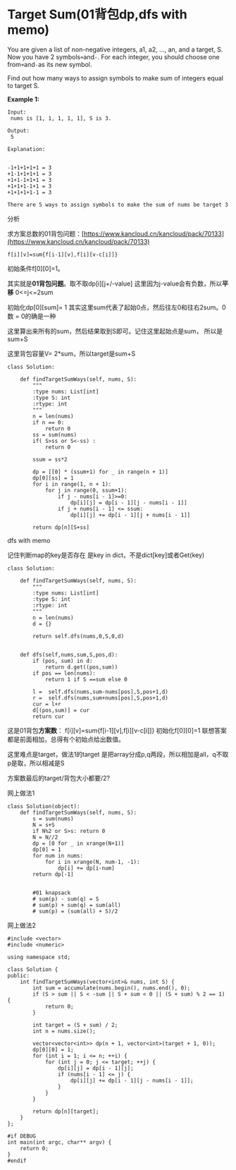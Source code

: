 # Target Sum\(01背包dp,dfs with memo\)

You are given a list of non-negative integers, a1, a2, ..., an, and a target, S. Now you have 2 symbols`+`and`-`. For each integer, you should choose one from`+`and`-`as its new symbol.

Find out how many ways to assign symbols to make sum of integers equal to target S.

**Example 1:**

```text
Input:
 nums is [1, 1, 1, 1, 1], S is 3. 

Output:
 5

Explanation:


-1+1+1+1+1 = 3
+1-1+1+1+1 = 3
+1+1-1+1+1 = 3
+1+1+1-1+1 = 3
+1+1+1+1-1 = 3

There are 5 ways to assign symbols to make the sum of nums be target 3
```

分析

求方案总数的01背包问题：[https://www.kancloud.cn/kancloud/pack/70133](https://www.kancloud.cn/kancloud/pack/70133)

`f[i][v]=sum{f[i-1][v],f[i][v-c[i]]}`

初始条件f\[0\]\[0\]=1。

其实就是**01背包问题**。取不取dp\[i\]\[j+/-value\] 这里因为j-value会有负数，所以**平移** 0&lt;=j&lt;=2sum

初始化dp\[0\]\[sum\]= 1 其实这里sum代表了起始0点，然后往左0和往右2sum。0数 = 0的确是一种

这里算出来所有的sum，然后结果取到S即可。记住这里起始点是sum， 所以是sum+S

这里背包容量V= 2\*sum，所以target是sum+S

```text
class Solution:

    def findTargetSumWays(self, nums, S):
        """
        :type nums: List[int]
        :type S: int
        :rtype: int
        """
        n = len(nums)
        if n == 0:
            return 0
        ss = sum(nums)
        if( S>ss or S<-ss) :
            return 0

        ssum = ss*2

        dp = [[0] * (ssum+1) for _ in range(n + 1)]
        dp[0][ss] = 1
        for i in range(1, n + 1):
            for j in range(0, ssum+1):
                if j - nums[i - 1]>=0:
                    dp[i][j] = dp[i - 1][j - nums[i - 1]]
                if j + nums[i - 1] <= ssum:
                    dp[i][j] += dp[i - 1][j + nums[i - 1]]

        return dp[n][S+ss]
```

dfs with memo

记住判断map的key是否存在 是key in dict，不是dict\[key\]或者Get\(key\)

```text
class Solution:

    def findTargetSumWays(self, nums, S):
        """
        :type nums: List[int]
        :type S: int
        :rtype: int
        """
        n = len(nums)
        d = {}

        return self.dfs(nums,0,S,0,d)


    def dfs(self,nums,sum,S,pos,d):
        if (pos, sum) in d:
            return d.get((pos,sum))
        if pos == len(nums):
            return 1 if S ==sum else 0

        l =  self.dfs(nums,sum-nums[pos],S,pos+1,d)
        r =  self.dfs(nums,sum+nums[pos],S,pos+1,d)
        cur = l+r
        d[(pos,sum)] = cur
        return cur
```

这是01背包**方案数**： f\[i\]\[v\]=sum{f\[i-1\]\[v\],f\[i\]\[v-c\[i\]\]} 初始化f\[0\]\[0\]=1 联想答案都是前面相加，总得有个初始点给出数值。

这里难点是target，做法1的target 是把array分成p,q两段，所以相加是all，q不取p是取，所以相减是S

方案数最后的target/背包大小都要/2?

网上做法1

```text
class Solution(object):
    def findTargetSumWays(self, nums, S):
        s = sum(nums)
        N = s+S
        if N%2 or S>s: return 0
        N = N//2
        dp = [0 for _ in xrange(N+1)]
        dp[0] = 1
        for num in nums:
            for i in xrange(N, num-1, -1):
                dp[i] += dp[i-num]
        return dp[-1]


        #01 knapsack
        # sum(p) - sum(q) = S
        # sum(p) + sum(q) = sum(all)
        # sum(p) = (sum(all) + S)/2
```

网上做法2

```text
#include <vector>
#include <numeric>

using namespace std;

class Solution {
public:
    int findTargetSumWays(vector<int>& nums, int S) {
        int sum = accumulate(nums.begin(), nums.end(), 0);
        if (S > sum || S < -sum || S + sum < 0 || (S + sum) % 2 == 1) {
            return 0;
        }

        int target = (S + sum) / 2;
        int n = nums.size();

        vector<vector<int>> dp(n + 1, vector<int>(target + 1, 0));
        dp[0][0] = 1;
        for (int i = 1; i <= n; ++i) {
            for (int j = 0; j <= target; ++j) {
                dp[i][j] = dp[i - 1][j];
                if (nums[i - 1] <= j) {
                    dp[i][j] += dp[i - 1][j - nums[i - 1]];
                }
            }
        }

        return dp[n][target];
    }
};

#if DEBUG
int main(int argc, char** argv) {
    return 0;
}
#endif
```

